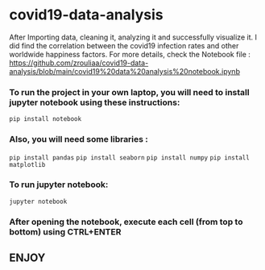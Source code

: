 # covid19-data-analysis

After Importing data, cleaning it, analyzing it and successfully visualize it. I did find the correlation between the covid19 infection rates and other worldwide happiness factors. For more details, check the Notebook file : https://github.com/zrouliaa/covid19-data-analysis/blob/main/covid19%20data%20analysis%20notebook.ipynb

### To run the project in your own laptop, you will need to install jupyter notebook using these instructions:

```pip install notebook```

### Also, you will need some libraries :

```pip install pandas```
```pip install seaborn```
```pip install numpy```
```pip install matplotlib```

### To run jupyter notebook:

```jupyter notebook```

### After opening the notebook, execute each cell (from top to bottom) using CTRL+ENTER

## ENJOY
